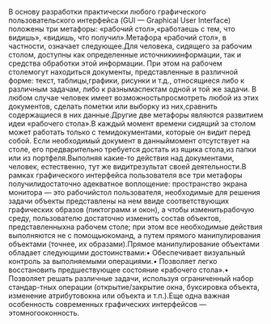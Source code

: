 
В   основу   разработки   практически   любого   графического   пользовательского   интерфейса (GUI — Graphical User Interface) положены три метафоры: «рабочий стол»,«работаешь с тем, что видишь», «видишь, что получил».Метафора «рабочий стол», в частности, означает следующее.Для человека, сидящего за рабочим столом, доступны как определенные источникиинформации, так и средства обработки этой информации. При этом на рабочем столемогут находиться документы, представленные в различной форме: текст, таблицы,графики, рисунки и  т.д., относящиеся либо к различным  задачам, либо к разнымаспектам   одной   и   той   же   задачи.   В   любом   случае   человек   имеет   возможностьпросмотреть   любой   из   этих   документов,   сделать   пометки   или   выборку   из   них,сравнить содержащиеся в них данные.Другие две метафоры являются развитием идеи «рабочего стола».В   каждый   момент   времени   сидящий   за   столом   может   работать   только   с   темидокументами, которые он видит перед собой. Если необходимый документ в данныймомент отсутствует на столе, его предварительно требуется достать из ящика стола,из папки или из портфеля.Выполняя какие-то действия над документами, человек, естественно, тут же видитрезультат своей деятельности.В   рамках   графического   интерфейса   пользователя   все   три   метафоры   получилидостаточно адекватное воплощение: пространство экрана монитора — это  рабочийстол пользователя, необходимые для решения задачи объекты представлены на нем ввиде соответствующих графических образов (пиктограмм и окон), а чтобы изменитьрабочую среду, пользователю достаточно изменить состав объектов, представленныхна рабочем столе; при этом все необходимые действия выполняются не с помощьюкоманд, а путем прямого манипулирования объектами (точнее, их образами).Прямое манипулирование объектами обладает следующими достоинствами:• Обеспечивает визуальный контроль за выполняемыми операциями.• Позволяет легко восстановить предшествующее состояние «рабочего стола».• Позволяет решать различные задачи, используя ограниченный набор стандар-тных операции (открытие/закрытие окна, буксировка объекта, изменение атрибутовокна или объекта и т.п.).Еще   одна   важная   особенность   современных   графических   интерфейсов   —  этомногооконность.
